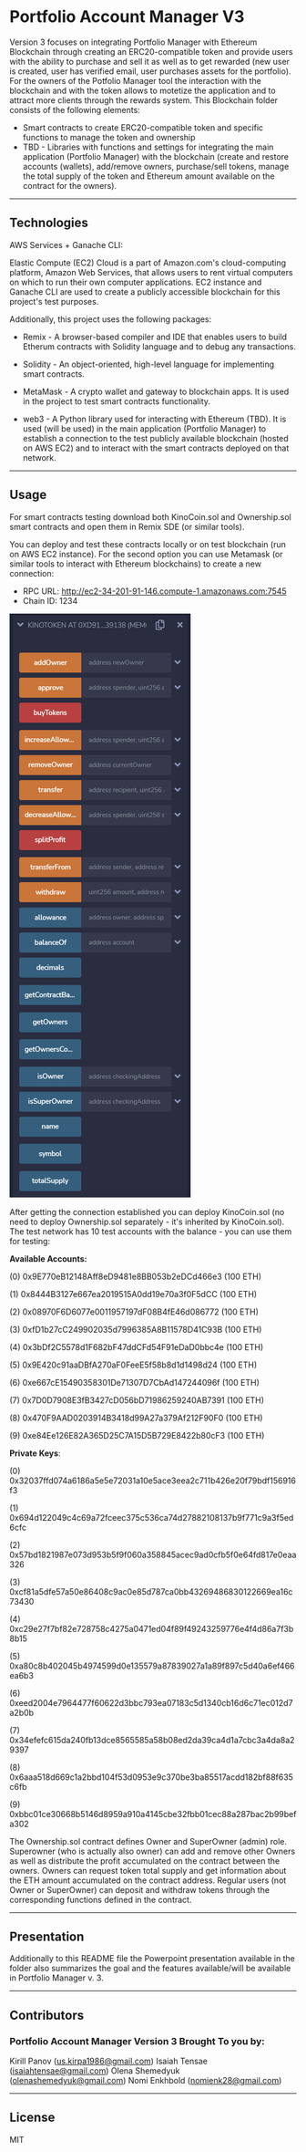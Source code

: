 # Portfolio Account Manager V3
Version 3 focuses on integrating Portfolio Manager with Ethereum Blockchain through creating an ERC20-compatible token and provide users with the ability to purchase and sell it as well as to get rewarded (new user is created, user has verified email, user purchases assets for the portfolio). For the owners of the Potfolio Manager tool the interaction with the blockchain and with the token allows to motetize the application and to attract more clients through the rewards system. This Blockchain folder consists of the following elements:
* Smart contracts to create ERC20-compatible token and specific functions to manage the token and ownership
* TBD - Libraries with functions and settings for integrating the main application (Portfolio Manager) with the blockchain (create and restore accounts (wallets), add/remove owners, purchase/sell tokens, manage the total supply of the token and Ethereum amount available on the contract for the owners).
 
---

## Technologies 

AWS Services + Ganache CLI: 

Elastic Compute (EC2) Cloud is a part of Amazon.com's cloud-computing platform, Amazon Web Services, that allows users to rent virtual computers on which to run their own computer applications. EC2 instance and Ganache CLI are used to create a publicly accessible blockchain for this project's test purposes. 

Additionally, this project uses the following packages: 

* Remix - A browser-based compiler and IDE that enables users to build Etherum contracts with Solidity language and to debug any transactions. 

* Solidity - An object-oriented, high-level language for implementing smart contracts. 

* MetaMask - A crypto wallet and gateway to blockchain apps. It is used in the project to test smart contracts functionality.

* web3 - A Python library used for interacting with Ethereum (TBD). It is used (will be used) in the main application (Portfolio Manager) to establish a connection to the test publicly available blockchain (hosted on AWS EC2) and to interact with the smart contracts deployed on that network. 



---

## Usage 

For smart contracts testing download both KinoCoin.sol and Ownership.sol smart contracts and open them in Remix SDE (or similar tools). 

You can deploy and test these contracts locally or on test blockchain (run on AWS EC2 instance). For the second option you can use Metamask (or similar tools to interact with Ethereum blockchains) to create a new connection:
* RPC URL: http://ec2-34-201-91-146.compute-1.amazonaws.com:7545
* Chain ID: 1234

![<deployed_contract>](./pics/deployed_contract.PNG)

After getting the connection established you can deploy KinoCoin.sol (no need to deploy Ownership.sol separately - it's inherited by KinoCoin.sol). The test network has 10 test accounts with the balance - you can use them for testing:

**Available Accounts:**

(0) 0x9E770eB12148Aff8eD9481e8BB053b2eDCd466e3 (100 ETH)

(1) 0x8444B3127e667ea2019515A0dd19e70a3f0F5dCC (100 ETH)

(2) 0x08970F6D6077e0011957197dF08B4fE46d086772 (100 ETH)

(3) 0xfD1b27cC249902035d7996385A8B11578D41C93B (100 ETH)

(4) 0x3bDf2C5578d1F682bF47ddCFd54F91eDaD0bbc4e (100 ETH)

(5) 0x9E420c91aaDBfA270aF0FeeE5f58b8d1d1498d24 (100 ETH)

(6) 0xe667cE15490358301De71307D7CbAd147244096f (100 ETH)

(7) 0x7D0D7908E3fB3427cD056bD71986259240AB7391 (100 ETH)

(8) 0x470F9AAD0203914B3418d99A27a379Af212F90F0 (100 ETH)

(9) 0xe84Ee126E82A365D25C7A15D5B729E8422b80cF3 (100 ETH)

**Private Keys**:

(0) 0x32037ffd074a6186a5e5e72031a10e5ace3eea2c711b426e20f79bdf156916f3

(1) 0x694d122049c4c69a72fceec375c536ca74d27882108137b9f771c9a3f5ed6cfc

(2) 0x57bd1821987e073d953b5f9f060a358845acec9ad0cfb5f0e64fd817e0eaa326

(3) 0xcf81a5dfe57a50e86408c9ac0e85d787ca0bb43269486830122669ea16c73430

(4) 0xc29e27f7bf82e728758c4275a0471ed04f89f49243259776e4f4d86a7f3b8b15

(5) 0xa80c8b402045b4974599d0e135579a87839027a1a89f897c5d40a6ef466ea6b3

(6) 0xeed2004e7964477f60622d3bbc793ea07183c5d1340cb16d6c71ec012d7a2b0b

(7) 0x34efefc615da240fb13dce8565585a58b08ed2da39ca4d1a7cbc3a4da8a29397

(8) 0x6aaa518d669c1a2bbd104f53d0953e9c370be3ba85517acdd182bf88f635c6fb

(9) 0xbbc01ce30668b5146d8959a910a4145cbe32fbb01cec88a287bac2b99befa302

The Ownership.sol contract defines Owner and SuperOwner (admin) role. Superowner (who is actually also owner) can add and remove other Owners as well as distribute the profit accumulated on the contract between the owners. Owners can request token total supply and get information about the ETH amount accumulated on the contract address. Regular users (not Owner or SuperOwner) can deposit and withdraw tokens through the corresponding functions defined in the contract. 

---

## Presentation  

Additionally to this README file the Powerpoint presentation available in the folder also summarizes the goal and the features available/will be available in Portfolio Manager v. 3.

---

## Contributors

### Portfolio Account Manager Version 3 Brought To you by:

Kirill Panov (us.kirpa1986@gmail.com)
Isaiah Tensae (isaiahtensae@gmail.com)
Olena Shemedyuk (olenashemedyuk@gmail.com)
Nomi Enkhbold (nomienk28@gmail.com)

---

## License

MIT
